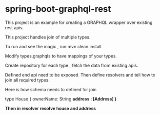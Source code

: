 # spring-boot-graphql-rest

This project is an example for creating a GRAPHQL wrapper over existing rest apis.

This project handles join of multiple types.

To run and see the magic , run mvn clean install

Modify types.graphqls to have mappings of your types.

Create repository for each type , fetch the data from existing apis.

Defined end api need to be exposed. Then define resolvers and tell how to join all required types.

Here is how schema needs to defined for join 

type House {
  ownerName: String
  <b>address : [Address]
}

Then in resolver resolve house and address
